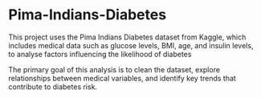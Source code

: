 # Pima-Indians-Diabetes
This project uses the Pima Indians Diabetes dataset from Kaggle, which includes medical data such as glucose levels, BMI, age, and insulin levels, to analyse factors influencing the likelihood of diabetes


The primary goal of this analysis is to clean the dataset, explore relationships between medical variables, and identify key trends that contribute to diabetes risk.
